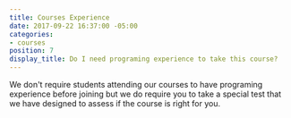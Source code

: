 ```yaml
---
title: Courses Experience
date: 2017-09-22 16:37:00 -05:00
categories:
- courses
position: 7
display_title: Do I need programing experience to take this course?
---
```


We don't require students attending our courses to have programing experience before joining but we do require you to take a special test that we have designed to assess if the course is right for you.